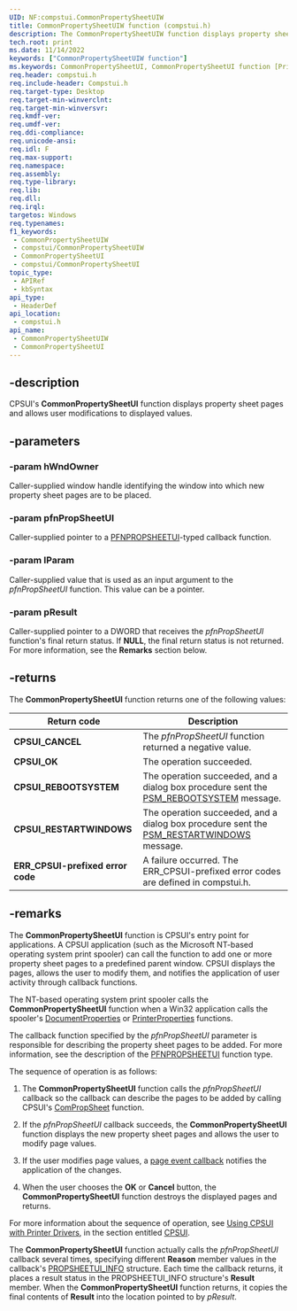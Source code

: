 ```yaml
---
UID: NF:compstui.CommonPropertySheetUIW
title: CommonPropertySheetUIW function (compstui.h)
description: The CommonPropertySheetUIW function displays property sheet pages and provides a way for users to modify displayed values.
tech.root: print
ms.date: 11/14/2022
keywords: ["CommonPropertySheetUIW function"]
ms.keywords: CommonPropertySheetUI, CommonPropertySheetUI function [Print Devices], CommonPropertySheetUIA, CommonPropertySheetUIW, compstui/CommonPropertySheetUI, cpsuifnc_547a4235-9e08-43fc-acae-b30091032ab3.xml, print.commonpropertysheetui
req.header: compstui.h
req.include-header: Compstui.h
req.target-type: Desktop
req.target-min-winverclnt: 
req.target-min-winversvr: 
req.kmdf-ver: 
req.umdf-ver: 
req.ddi-compliance: 
req.unicode-ansi: 
req.idl: F
req.max-support: 
req.namespace: 
req.assembly: 
req.type-library: 
req.lib: 
req.dll: 
req.irql: 
targetos: Windows
req.typenames: 
f1_keywords:
 - CommonPropertySheetUIW
 - compstui/CommonPropertySheetUIW
 - CommonPropertySheetUI
 - compstui/CommonPropertySheetUI
topic_type:
 - APIRef
 - kbSyntax
api_type:
 - HeaderDef
api_location:
 - compstui.h
api_name:
 - CommonPropertySheetUIW
 - CommonPropertySheetUI
---
```


## -description

CPSUI's **CommonPropertySheetUI** function displays property sheet pages and allows user modifications to displayed values.

## -parameters

### -param hWndOwner

Caller-supplied window handle identifying the window into which new property sheet pages are to be placed.

### -param pfnPropSheetUI

Caller-supplied pointer to a [PFNPROPSHEETUI](/windows-hardware/drivers/ddi/compstui/nc-compstui-pfnpropsheetui)-typed callback function.

### -param lParam

Caller-supplied value that is used as an input argument to the *pfnPropSheetUI* function. This value can be a pointer.

### -param pResult

Caller-supplied pointer to a DWORD that receives the *pfnPropSheetUI* function's final return status. If **NULL**, the final return status is not returned. For more information, see the **Remarks** section below.

## -returns

The **CommonPropertySheetUI** function returns one of the following values:

| Return code | Description |
|---|---|
| **CPSUI_CANCEL** | The *pfnPropSheetUI* function returned a negative value. |
| **CPSUI_OK** | The operation succeeded. |
| **CPSUI_REBOOTSYSTEM** | The operation succeeded, and a dialog box procedure sent the [PSM_REBOOTSYSTEM](/windows/win32/controls/psm-rebootsystem) message. |
| **CPSUI_RESTARTWINDOWS** | The operation succeeded, and a dialog box procedure sent the [PSM_RESTARTWINDOWS](/windows/win32/controls/psm-restartwindows) message. |
| **ERR_CPSUI-prefixed error code** | A failure occurred. The ERR_CPSUI-prefixed error codes are defined in compstui.h. |

## -remarks

The **CommonPropertySheetUI** function is CPSUI's entry point for applications. A CPSUI application (such as the Microsoft NT-based operating system print spooler) can call the function to add one or more property sheet pages to a predefined parent window. CPSUI displays the pages, allows the user to modify them, and notifies the application of user activity through callback functions.

The NT-based operating system print spooler calls the **CommonPropertySheetUI** function when a Win32 application calls the spooler's [DocumentProperties](/windows/win32/printdocs/documentproperties) or [PrinterProperties](/windows/win32/printdocs/printerproperties) functions.

The callback function specified by the *pfnPropSheetUI* parameter is responsible for describing the property sheet pages to be added. For more information, see the description of the [PFNPROPSHEETUI](/windows-hardware/drivers/ddi/compstui/nc-compstui-pfnpropsheetui) function type.

The sequence of operation is as follows:

1. The **CommonPropertySheetUI** function calls the *pfnPropSheetUI* callback so the callback can describe the pages to be added by calling CPSUI's [ComPropSheet](/windows-hardware/drivers/ddi/compstui/nc-compstui-pfncompropsheet) function.

1. If the *pfnPropSheetUI* callback succeeds, the **CommonPropertySheetUI** function displays the new property sheet pages and allows the user to modify page values.

1. If the user modifies page values, a [page event callback](/windows-hardware/drivers/print/page-event-callbacks) notifies the application of the changes.

1. When the user chooses the **OK** or **Cancel** button, the **CommonPropertySheetUI** function destroys the displayed pages and returns.

For more information about the sequence of operation, see [Using CPSUI with Printer Drivers](/windows-hardware/drivers/print/using-cpsui-with-printer-drivers), in the section entitled [CPSUI](/windows-hardware/drivers/print/common-property-sheet-user-interface).

The **CommonPropertySheetUI** function actually calls the *pfnPropSheetUI* callback several times, specifying different **Reason** member values in the callback's [PROPSHEETUI_INFO](/windows-hardware/drivers/ddi/compstui/ns-compstui-_propsheetui_info) structure. Each time the callback returns, it places a result status in the PROPSHEETUI_INFO structure's **Result** member. When the **CommonPropertySheetUI** function returns, it copies the final contents of **Result** into the location pointed to by *pResult*.
